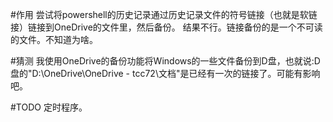 #作用
尝试将powershell的历史记录通过历史记录文件的符号链接（也就是软链接）链接到OneDrive的文件里，然后备份。
结果不行。链接备份的是一个不可读的文件。不知道为啥。

#猜测
我使用OneDrive的备份功能将Windows的一些文件备份到D盘，也就说:D盘的"D:\OneDrive\OneDrive - tcc72\文档\"是已经有一次的链接了。可能有影响吧。

#TODO
定时程序。
